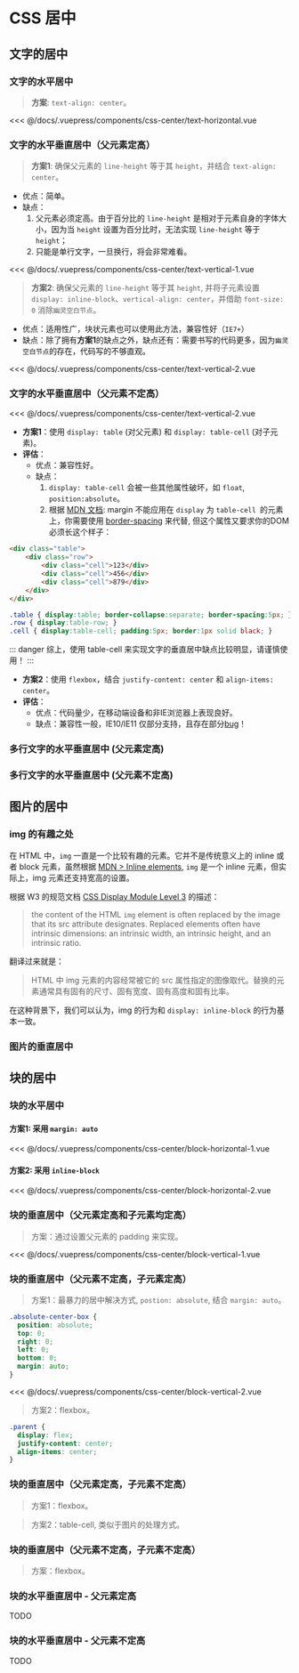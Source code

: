 # CSS 居中

<!-- [[TOC]] -->

## 文字的居中

### 文字的水平居中

> **方案**: `text-align: center`。

<card shadow>
  <css-center-text-horizontal/>
</card>

<foldable no-mask>

<<< @/docs/.vuepress/components/css-center/text-horizontal.vue

</foldable>

### 文字的水平垂直居中（父元素定高）

> **方案1**: 确保父元素的 `line-height` 等于其 `height`，并结合 `text-align: center`。

  - 优点：简单。
  - 缺点：
     1. 父元素必须定高。由于百分比的 `line-height` 是相对于元素自身的字体大小，因为当 `height` 设置为百分比时，无法实现 `line-height` 等于 `height`；
     2. 只能是单行文字，一旦换行，将会非常难看。

<card shadow>
  <css-center-text-vertical-1/>
</card>


<foldable no-mask>

<<< @/docs/.vuepress/components/css-center/text-vertical-1.vue

</foldable>

> **方案2**: 确保父元素的 `line-height` 等于其 `height`, 并将子元素设置 `display: inline-block`、`vertical-align: center`，并借助 `font-size: 0` 消除`幽灵空白节点`。

  - 优点：适用性广，块状元素也可以使用此方法，兼容性好（`IE7+`）
  - 缺点：除了拥有**方案1**的缺点之外，缺点还有：需要书写的代码更多，因为`幽灵空白节点`的存在，代码写的不够直观。

<card shadow>
  <css-center-text-vertical-2/>
</card>

<foldable no-mask>

<<< @/docs/.vuepress/components/css-center/text-vertical-2.vue

</foldable>

### 文字的水平垂直居中（父元素不定高）

<css-center-text-vertical-2/>

<foldable no-mask>

<<< @/docs/.vuepress/components/css-center/text-vertical-2.vue

</foldable>


- **方案1**：使用 `display: table` (对父元素) 和 `display: table-cell` (对子元素)。
- **评估**：
  - 优点：兼容性好。
  - 缺点：
    1. `display: table-cell` 会被一些其他属性破坏，如 `float`, `position:absolute`。
    2. 根据 [MDN 文档](https://developer.mozilla.org/en-US/docs/Web/CSS/margin): margin 不能应用在 `display` 为 `table-cell `的元素上，你需要使用 [border-spacing](https://developer.mozilla.org/en-US/docs/Web/CSS/border-spacing) 来代替, 但这个属性又要求你的DOM必须长这个样子：
    
``` html
<div class="table">
    <div class="row">
        <div class="cell">123</div>
        <div class="cell">456</div>
        <div class="cell">879</div>
    </div>
</div>
```

``` css
.table { display:table; border-collapse:separate; border-spacing:5px; }
.row { display:table-row; }
.cell { display:table-cell; padding:5px; border:1px solid black; }
```

::: danger
综上，使用 table-cell 来实现文字的垂直居中缺点比较明显，请谨慎使用！
:::

- **方案2**：使用 `flexbox`，结合 `justify-content: center` 和 `align-items: center`。
- **评估**：
  - 优点：代码量少，在移动端设备和非IE浏览器上表现良好。
  - 缺点：兼容性一般，IE10/IE11 仅部分支持，且存在部分[bug](https://caniuse.com/#search=flexbox)！

### 多行文字的水平垂直居中 (父元素定高)

### 多行文字的水平垂直居中 (父元素不定高)



## 图片的居中

### img 的有趣之处

在 HTML 中，`img` 一直是一个比较有趣的元素。它并不是传统意义上的 inline 或者 block 元素，虽然根据 [MDN > Inline elements](https://developer.mozilla.org/en-US/docs/Web/HTML/Inline_elements), `img` 是一个 inline 元素，但实际上，img 元素还支持宽高的设置。

根据 W3 的规范文档 [CSS Display Module Level 3](https://www.w3.org/TR/css-display-3/#glossary) 的描述：

> the content of the HTML `img` element is often replaced by the image that its src attribute designates. Replaced elements often have intrinsic dimensions: an intrinsic width, an intrinsic height, and an intrinsic ratio.

翻译过来就是：

> HTML 中 img 元素的内容经常被它的 src 属性指定的图像取代。替换的元素通常具有固有的尺寸、固有宽度、固有高度和固有比率。

在这种背景下，我们可以认为，img 的行为和 `display: inline-block` 的行为基本一致。

### 图片的垂直居中

<css-center-img/>

## 块的居中

### 块的水平居中

#### 方案1: 采用 `margin: auto`

<card bg>
  <css-center-block-horizontal-1/>
</card>

<foldable no-mask>

<<< @/docs/.vuepress/components/css-center/block-horizontal-1.vue

</foldable>

#### 方案2: 采用 `inline-block`

<card bg>
  <css-center-block-horizontal-2/>
</card>

<foldable no-mask>

<<< @/docs/.vuepress/components/css-center/block-horizontal-2.vue

</foldable>

### 块的垂直居中（父元素定高和子元素均定高）

> 方案：通过设置父元素的 padding 来实现。

<card bg>
  <css-center-block-vertical-1/>
</card>

<foldable no-mask>

<<< @/docs/.vuepress/components/css-center/block-vertical-1.vue

</foldable>

### 块的垂直居中（父元素不定高，子元素定高）

> 方案1：最暴力的居中解决方式, `postion: absolute`, 结合 `margin: auto`。

``` css
.absolute-center-box {
  position: absolute;
  top: 0;
  right: 0;
  left: 0;
  bottom: 0;
  margin: auto;
}
```

<card bg>
  <css-center-block-vertical-2/>
</card>

<foldable no-mask>

<<< @/docs/.vuepress/components/css-center/block-vertical-2.vue

</foldable>

> 方案2：flexbox。

```css
.parent {
  display: flex;
  justify-content: center;
  align-items: center;
}
```

### 块的垂直居中（父元素定高，子元素不定高）

> 方案1：flexbox。

> 方案2：table-cell, 类似于图片的处理方式。

### 块的垂直居中（父元素不定高，子元素不定高）

> 方案：flexbox。

### 块的水平垂直居中 - 父元素定高

TODO

### 块的水平垂直居中 - 父元素不定高

TODO
